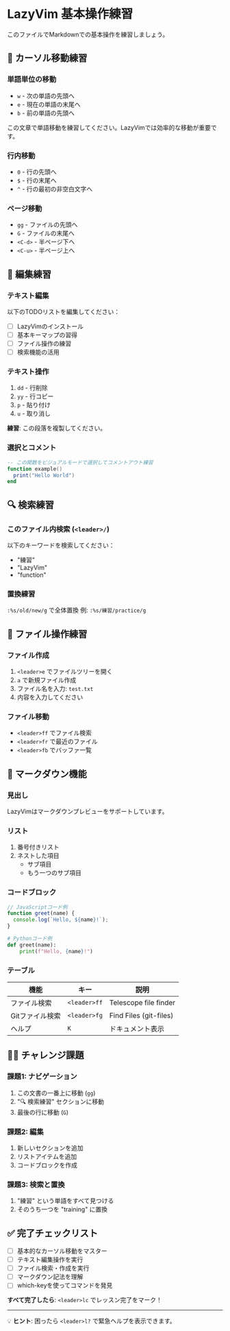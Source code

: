 # LazyVim 基本操作練習

このファイルでMarkdownでの基本操作を練習しましょう。

## 🎯 カーソル移動練習

### 単語単位の移動
- `w` - 次の単語の先頭へ
- `e` - 現在の単語の末尾へ  
- `b` - 前の単語の先頭へ

この文章で単語移動を練習してください。LazyVimでは効率的な移動が重要です。

### 行内移動
- `0` - 行の先頭へ
- `$` - 行の末尾へ
- `^` - 行の最初の非空白文字へ

### ページ移動
- `gg` - ファイルの先頭へ
- `G` - ファイルの末尾へ
- `<C-d>` - 半ページ下へ
- `<C-u>` - 半ページ上へ

## 📝 編集練習

### テキスト編集
以下のTODOリストを編集してください：

- [ ] LazyVimのインストール
- [ ] 基本キーマップの習得
- [ ] ファイル操作の練習
- [ ] 検索機能の活用

### テキスト操作
1. `dd` - 行削除
2. `yy` - 行コピー
3. `p` - 貼り付け
4. `u` - 取り消し

**練習**: この段落を複製してください。

### 選択とコメント
```lua
-- この関数をビジュアルモードで選択してコメントアウト練習
function example()
  print("Hello World")
end
```

## 🔍 検索練習

### このファイル内検索 (`<leader>/`)
以下のキーワードを検索してください：
- "練習"
- "LazyVim"  
- "function"

### 置換練習
`:%s/old/new/g` で全体置換
例: `:%s/練習/practice/g`

## 📁 ファイル操作練習

### ファイル作成
1. `<leader>e` でファイルツリーを開く
2. `a` で新規ファイル作成
3. ファイル名を入力: `test.txt`
4. 内容を入力してください

### ファイル移動
- `<leader>ff` でファイル検索
- `<leader>fr` で最近のファイル
- `<leader>fb` でバッファ一覧

## 🎨 マークダウン機能

### 見出し
LazyVimはマークダウンプレビューをサポートしています。

### リスト
1. 番号付きリスト
2. ネストした項目
   - サブ項目
   - もう一つのサブ項目

### コードブロック
```javascript
// JavaScriptコード例
function greet(name) {
  console.log(`Hello, ${name}!`);
}
```

```python
# Pythonコード例
def greet(name):
    print(f"Hello, {name}!")
```

### テーブル
| 機能 | キー | 説明 |
|------|------|------|
| ファイル検索 | `<leader>ff` | Telescope file finder |
| Gitファイル検索 | `<leader>fg` | Find Files (git-files) |
| ヘルプ | `K` | ドキュメント表示 |

## 🏃‍♂️ チャレンジ課題

### 課題1: ナビゲーション
1. この文書の一番上に移動 (`gg`)
2. "🔍 検索練習" セクションに移動
3. 最後の行に移動 (`G`)

### 課題2: 編集
1. 新しいセクションを追加
2. リストアイテムを追加
3. コードブロックを作成

### 課題3: 検索と置換
1. "練習" という単語をすべて見つける
2. そのうち一つを "training" に置換

## ✅ 完了チェックリスト

- [ ] 基本的なカーソル移動をマスター
- [ ] テキスト編集操作を実行
- [ ] ファイル検索・作成を実行
- [ ] マークダウン記法を理解
- [ ] which-keyを使ってコマンドを発見

**すべて完了したら**: `<leader>lc` でレッスン完了をマーク！

---

💡 **ヒント**: 困ったら `<leader>l?` で緊急ヘルプを表示できます。